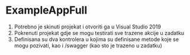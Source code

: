 # ExampleAppFull

1. Potrebno je skinuti projekat i otvoriti ga u Visual Studio 2019
2. Pokrenuti projekat gdje se mogu testirati sve trazene akcije u zadatku
2. Definisana su dva kontrolera u kojima su definisane metode koje se mogu pozivati, kao i /swagger (kao sto je trazeno u zadatku)
